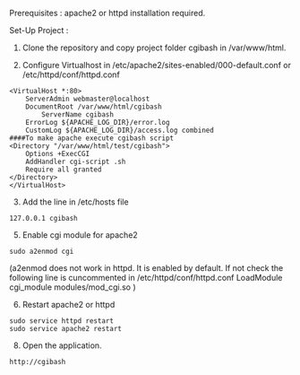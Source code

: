 
Prerequisites :
apache2 or httpd installation required.

Set-Up Project :

1. Clone the repository and copy project folder cgibash in /var/www/html.

2. Configure Virtualhost in /etc/apache2/sites-enabled/000-default.conf or /etc/httpd/conf/httpd.conf
```
<VirtualHost *:80>
	ServerAdmin webmaster@localhost
	DocumentRoot /var/www/html/cgibash
        ServerName cgibash
	ErrorLog ${APACHE_LOG_DIR}/error.log
	CustomLog ${APACHE_LOG_DIR}/access.log combined
####To make apache execute cgibash script
<Directory "/var/www/html/test/cgibash">
    Options +ExecCGI
    AddHandler cgi-script .sh
    Require all granted
</Directory>
</VirtualHost>
```

3. Add the line in /etc/hosts file
```
127.0.0.1 cgibash
```

5. Enable cgi module for apache2
```
sudo a2enmod cgi
```
(a2enmod does not work in httpd. It is enabled by default. If not check the following line is cuncommented in /etc/httpd/conf/httpd.conf
LoadModule cgi_module modules/mod_cgi.so )

6. Restart apache2 or httpd
```
sudo service httpd restart
sudo service apache2 restart
```

8. Open the application.
```
http://cgibash
```
